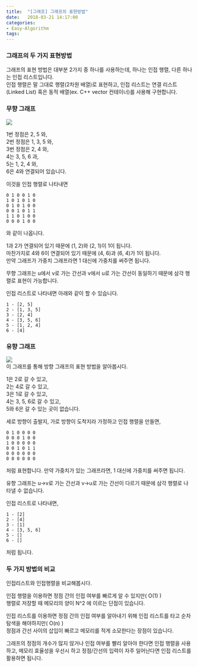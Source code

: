 ```yaml
---
title:  "[그래프] 그래프의 표현방법"
date:   2018-03-21 14:17:00
categories:
- Easy-Algorithm
tags:
---
```


### 그래프의 두 가지 표현방법
그래프의 표현 방법은 대부분 2가지 중 하나를 사용하는데, 하나는 인접 행렬, 다른 하나는 인접 리스트입니다.<br>
인접 행렬은 말 그대로 행렬(2차원 배열)로 표현하고, 인접 리스트는 연결 리스트(Linked List) 혹은 동적 배열(ex. C++ vector 컨테이너)를 사용해 구현합니다.

### 무향 그래프
<img src = "https://upload.wikimedia.org/wikipedia/commons/thumb/5/5b/6n-graf.svg/333px-6n-graf.svg.png"><br>

1번 정점은 2, 5 와,<br>
2번 정점은 1, 3, 5 와,<br>
3번 정점은 2, 4 와,<br>
4는 3, 5, 6 과,<br>
5는 1, 2, 4 와,<br>
6은 4와 연결되어 있습니다.<br>

이것을 인접 행렬로 나타내면
```
0 1 0 0 1 0
1 0 1 0 1 0
0 1 0 1 0 0
0 0 1 0 1 1
1 1 0 1 0 0
0 0 0 1 0 0
```
와 같이 나옵니다.<br>

1과 2가 연결되어 있기 때문에 (1, 2)와 (2, 1)이 1이 됩니다.<br>
마찬가지로 4와 6이 연결되어 있기 때문에 (4, 6)과 (6, 4)가 1이 됩니다.<br>
만약 그래프가 가중치 그래프라면 1 대신에 가중치를 써주면 됩니다.

무향 그래프는 u에서 v로 가는 간선과 v에서 u로 가는 간선이 동일하기 때문에 삼각 행렬로 표현이 가능합니다.

인접 리스트로 나타내면 아래와 같이 할 수 있습니다.
```
1 - [2, 5]
2 - [1, 3, 5]
3 - [2, 4]
4 - [3, 5, 6]
5 - [1, 2, 4]
6 - [4]
```

### 유향 그래프
<img src = "https://i.imgur.com/GxqcImg.png"><br>
이 그래프를 통해 방향 그래프의 표현 방법을 알아봅시다.

1은 2로 갈 수 있고,<br>
2는 4로 갈 수 있고,<br>
3은 1로 갈 수 있고,<br>
4는 3, 5, 6로 갈 수 있고,<br>
5와 6은 갈 수 있는 곳이 없습니다.<br>

세로 방향이 출발지, 가로 방향이 도착지라 가정하고 인접 행렬을 만들면,
```
0 1 0 0 0 0
0 0 0 1 0 0
1 0 0 0 0 0
0 0 1 0 1 1
0 0 0 0 0 0
0 0 0 0 0 0
```
처럼 표현합니다.
만약 가중치가 있는 그래프라면, 1 대신에 가중치를 써주면 됩니다.

유향 그래프는 u->v로 가는 간선과 v->u로 가는 간선이 다르기 때문에 삼각 행렬로 나타낼 수 없습니다.

인접 리스트로 나타내면,
```
1 - [2]
2 - [4]
3 - [1]
4 - [3, 5, 6]
5 - []
6 - []
```
처럼 됩니다.

### 두 가지 방법의 비교
인접리스트와 인접행렬을 비교해봅시다.<br>

인접 행렬을 이용하면 정점 간의 인접 여부를 빠르게 알 수 있지만( O(1) )<br>
행렬로 저장할 때 메모리의 양이 N^2 에 이르는 단점이 있습니다.<br>

인접 리스트를 이용하면 정점 간의 인접 여부를 알아내기 위해 인접 리스트를 타고 순차 탐색을 해야하지만( O(n) )<br>
정점과 간선 사이의 삽입이 빠르고 메모리를 적게 소모한다는 장점이 있습니다.<br>

그래프의 정점의 개수가 많지 않거나 인접 여부를 빨리 알아야 한다면 인접 행렬을 사용하고, 메모리 효율성을 우선시 하고 정점/간선의 입력이 자주 일어난다면 인접 리스트를 활용하면 됩니다.
